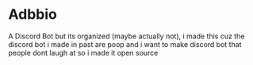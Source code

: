 # Adbbio
A Discord Bot but its organized (maybe actually not), i made this cuz the discord bot i made in past are poop and i want to make discord bot that people dont laugh at so i made it open source

